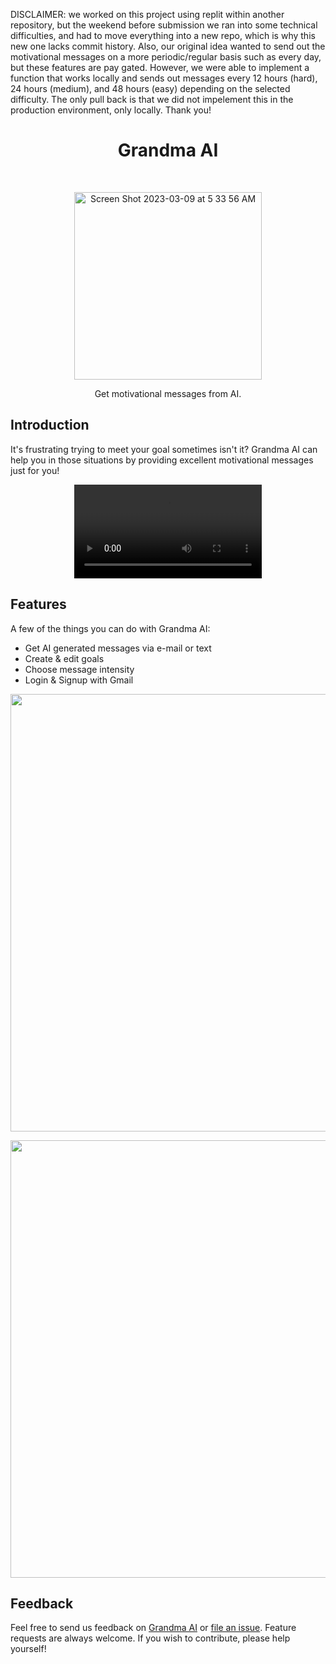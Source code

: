 <p> DISCLAIMER: we worked on this project using replit within another repository, but the weekend before submission we ran into some technical difficulties, and had to move everything into a new repo, which is why this new one lacks commit history. Also, our original idea wanted to send out the motivational messages on a more periodic/regular basis such as every day, but these features are pay gated. However, we were able to implement a function that works locally and sends out messages every 12 hours (hard), 24 hours (medium), and 48 hours (easy) depending on the selected difficulty. The only pull back is that we did not impelement this in the production environment, only locally. Thank you! </p>
<h1 align="center"> Grandma AI </h1> <br>
<p align="center">
  <a href="https://grandma-ai.ithosting.repl.co/">
<img width="300" alt="Screen Shot 2023-03-09 at 5 33 56 AM" src="https://user-images.githubusercontent.com/55467050/230255801-9be4ef4a-3f35-432a-9b0c-59a5e5bb5786.png">
  </a>
</p>

<p align="center"> 
Get motivational messages from AI. 
</p>

## Introduction

It's frustrating trying to meet your goal sometimes isn't it? Grandma AI can help you in those situations by providing excellent motivational messages just for you!

<div align="center">
  <video src="https://user-images.githubusercontent.com/55467050/230217769-987d8383-6f92-4a4d-b83f-aea7046488c7.mp4" />
</div>
                                                                                                                  
## Features

A few of the things you can do with Grandma AI:

* Get AI generated messages via e-mail or text 
* Create & edit goals 
* Choose message intensity 
* Login & Signup with Gmail

<p align="center">
  <img src = "https://user-images.githubusercontent.com/55467050/230259685-b45c0140-8099-4cf2-8b73-9bd6b106dda7.png" width=700> 
</p> 

<p align="center"> 
  <img src = "https://user-images.githubusercontent.com/55467050/230259839-9c638ead-5039-428f-8fcb-803af45b126c.png" width=700> 
</p>

## Feedback

Feel free to send us feedback on [Grandma AI](mailto:minseok30086@gmail.com) or [file an issue](https://github.com/mslee300/grandma-ai/issues). Feature requests are always welcome. If you wish to contribute, please help yourself!
